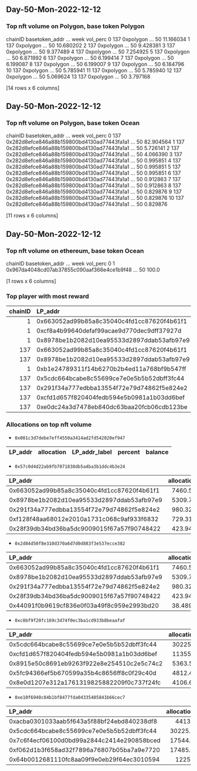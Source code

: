 ## Day-50-Mon-2022-12-12 

### Top nft volume on Polygon, base token Polygon
   chainID basetoken_addr  ... week   vol_perc
0      137      0xpolygon  ...   50  11.166034
1      137      0xpolygon  ...   50  10.680202
2      137      0xpolygon  ...   50   9.428381
3      137      0xpolygon  ...   50   9.377489
4      137      0xpolygon  ...   50   7.254925
5      137      0xpolygon  ...   50   6.871992
6      137      0xpolygon  ...   50   6.199414
7      137      0xpolygon  ...   50   6.199087
8      137      0xpolygon  ...   50   6.199007
9      137      0xpolygon  ...   50   6.184796
10     137      0xpolygon  ...   50   5.785941
11     137      0xpolygon  ...   50   5.785940
12     137      0xpolygon  ...   50   5.069624
13     137      0xpolygon  ...   50   3.797168

[14 rows x 6 columns]

## Day-50-Mon-2022-12-12 

### Top nft volume on Polygon, base token Ocean
   chainID                              basetoken_addr  ... week   vol_perc
0      137  0x282d8efce846a88b159800bd4130ad77443fa1a1  ...   50  82.904564
1      137  0x282d8efce846a88b159800bd4130ad77443fa1a1  ...   50   5.726141
2      137  0x282d8efce846a88b159800bd4130ad77443fa1a1  ...   50   4.066390
3      137  0x282d8efce846a88b159800bd4130ad77443fa1a1  ...   50   0.995851
4      137  0x282d8efce846a88b159800bd4130ad77443fa1a1  ...   50   0.995851
5      137  0x282d8efce846a88b159800bd4130ad77443fa1a1  ...   50   0.995851
6      137  0x282d8efce846a88b159800bd4130ad77443fa1a1  ...   50   0.912863
7      137  0x282d8efce846a88b159800bd4130ad77443fa1a1  ...   50   0.912863
8      137  0x282d8efce846a88b159800bd4130ad77443fa1a1  ...   50   0.829876
9      137  0x282d8efce846a88b159800bd4130ad77443fa1a1  ...   50   0.829876
10     137  0x282d8efce846a88b159800bd4130ad77443fa1a1  ...   50   0.829876

[11 rows x 6 columns]

## Day-50-Mon-2022-12-12 

### Top nft volume on ethereum, base token Ocean
  chainID                              basetoken_addr  ... week  vol_perc
0       1  0x967da4048cd07ab37855c090aaf366e4ce1b9f48  ...   50     100.0

[1 rows x 6 columns]

### Top player with most reward
|   chainID | LP_addr                                    |   OCEAN_amt |   reward_perc_per_LP |   week | LP_addr_label   |
|----------:|:-------------------------------------------|------------:|---------------------:|-------:|:----------------|
|         1 | 0x663052ad99b85a8c35040c4fd1cc87620f4b61f1 |   312.686   |            34.779    |     50 | shrimp3         |
|         1 | 0xcf8a4b99640defaf99acae9d770dec9dff37927d |   201.805   |            22.4462   |     50 | shrimp2         |
|         1 | 0x8978be1b2082d10ea95533d2897ddab53afb97e9 |   190.752   |            21.2167   |     50 | nan             |
|       137 | 0x663052ad99b85a8c35040c4fd1cc87620f4b61f1 |    46.8933  |             5.2158   |     50 | shrimp3         |
|       137 | 0x8978be1b2082d10ea95533d2897ddab53afb97e9 |    33.3242  |             3.70654  |     50 | nan             |
|         1 | 0xb1e24789311f14b6270b2b4ed11a768bf9b547ff |    32.1261  |             3.57328  |     50 | nan             |
|       137 | 0x5cdc664bcabe8c55699ce7e0e5b5b52dbff3fc44 |    18.2122  |             2.02568  |     50 | nan             |
|       137 | 0x291f34a777edbba13554f72e79d74862f5e824e2 |     6.14676 |             0.683684 |     50 | nan             |
|       137 | 0xcfd1d657f820404fedb594e5b0981a1b03dd6bef |     4.47506 |             0.497746 |     50 | nan             |
|       137 | 0xe0dc24a3d7478eb840dc63baa20fcb06cdb123be |     3.96829 |             0.441381 |     50 | nan             |

### Allocations on top nft volume
- `0x001c3d7debe7eff4550a3414ad2fd542020ef947`

| LP_addr   | allocation   | LP_addr_label   | percent   | balance   |
|-----------|--------------|-----------------|-----------|-----------|

- `0x57c0d4d22ab9fb7071838db5a4ba3b1ddc4b3e24`

| LP_addr                                    |   allocation | LP_addr_label   |   percent |   balance |
|:-------------------------------------------|-------------:|:----------------|----------:|----------:|
| 0x663052ad99b85a8c35040c4fd1cc87620f4b61f1 |     7460.53  | shrimp3         |    0.015  | 497369    |
| 0x8978be1b2082d10ea95533d2897ddab53afb97e9 |     5309.79  | unknown         |    0.0175 | 303416    |
| 0x291f34a777edbba13554f72e79d74862f5e824e2 |      980.326 | unknown         |    0.03   |  32677.5  |
| 0xf128f48aa68012e2010a1731c068c9af933f6832 |      729.316 | unknown         |    0.06   |  12155.3  |
| 0x28f39db34bd36ba5dc9009015f67a57f90748422 |      423.946 | unknown         |    0.0425 |   9975.21 |

- `0x2d84d50f8e310d370a6d7d0d883f3e537ecce382`

| LP_addr                                    |   allocation | LP_addr_label   |   percent |   balance |
|:-------------------------------------------|-------------:|:----------------|----------:|----------:|
| 0x663052ad99b85a8c35040c4fd1cc87620f4b61f1 |    7460.53   | shrimp3         |   0.015   | 497369    |
| 0x8978be1b2082d10ea95533d2897ddab53afb97e9 |    5309.79   | unknown         |   0.0175  | 303416    |
| 0x291f34a777edbba13554f72e79d74862f5e824e2 |     980.326  | unknown         |   0.03    |  32677.5  |
| 0x28f39db34bd36ba5dc9009015f67a57f90748422 |     423.946  | unknown         |   0.0425  |   9975.21 |
| 0x44091f0b9619cf836e0f03a49f8c959e2993bd20 |      38.4894 | unknown         |   0.01875 |   2052.77 |

- `0xc8bf9f20fc169c3d74f0ec3ba1cd933b8beaafaf`

| LP_addr                                    |   allocation | LP_addr_label   |   percent |   balance |
|:-------------------------------------------|-------------:|:----------------|----------:|----------:|
| 0x5cdc664bcabe8c55699ce7e0e5b5b52dbff3fc44 |     30225.4  | unknown         |      0.2  |  151127   |
| 0xcfd1d657f820404fedb594e5b0981a1b03dd6bef |     11355.7  | unknown         |      0.2  |   56778.7 |
| 0x8915e50c8691eb9263f922e8e254510c2e5c74c2 |      5363.57 | unknown         |      0.25 |   21454.3 |
| 0x5fc94366ef5b670599a35b4c8656ff8c0f29c40d |      4812.44 | unknown         |      0.2  |   24062.2 |
| 0x8e0d1207e312a1761319825882209f0c737f24fc |      4106.66 | unknown         |      0.2  |   20533.3 |

- `0xe10f6940c84b1bf8477fda04335405841b66cec7`

| LP_addr                                    |   allocation | LP_addr_label   |   percent |   balance |
|:-------------------------------------------|-------------:|:----------------|----------:|----------:|
| 0xacba0301033aab5f643a5f88bf24ebd840238df8 |      44138   | unknown         |     1     |   44138   |
| 0x5cdc664bcabe8c55699ce7e0e5b5b52dbff3fc44 |      30225.4 | unknown         |     0.2   |  151127   |
| 0x7c6f4ecf06100d0bd99a2844c2414e290858bced |      17544.8 | unknown         |     0.5   |   35089.6 |
| 0xf062d1b3f658ad32f7896a76807b05ba7a9e7720 |      17485.9 | unknown         |     0.071 |  246281   |
| 0x64b0012681110fc8aa09f9e0eb29f64ec3010594 |      12252   | unknown         |     0.2   |   61260.2 |

